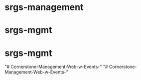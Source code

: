 # srgs-management
# srgs-mgmt
# srgs-mgmt
"# Cornerstone-Management-Web-w-Events-" 
"# Cornerstone-Management-Web-w-Events-" 
